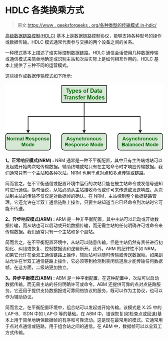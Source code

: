 # HDLC 各类换乘方式

> 原文:[https://www . geeksforgeeks . org/各种类型的传输模式 in-hdlc/](https://www.geeksforgeeks.org/various-types-of-transfer-modes-in-hdlc/)

[高级数据链路控制(HDLC)](https://www.geeksforgeeks.org/difference-between-high-level-data-link-control-hdlc-and-point-to-point-protocol-ppp/) 基本上是数据链路控制协议，能够支持各种型号的操作或数据传输。HDLC 模式通常代表参与交换的两个设备之间的关系。

一种模式基本上描述了谁实际控制数据链路。HDLC 通信会话使用几种数据传输或通信模式来简单地确定或识别主站和次站实际上是如何相互作用的。HDLC 基本上提供了三种不同的运营模式。

这些操作或数据传输模式如下所示:

![](img/400a0a3306f71425f41ac3bbe6acb51d.png)

**1。正常响应模式(NRM) :**
NRM 通常是一种不平衡配置，其中只有主终端或站可以发起或开始向次站传输数据。辅助终端或站只有在主站命令时才响应传输数据。我们通常只有一个主站和各种次站。NRM 也用于点对点和多点传输或链路。

简而言之，在不平衡通信或配置环境中运行的次站只能在被主站命令或发信号通知时进行通信。换句话说，从站必须从主站接收命令或许可来传送或发送响应。从次站到主站的传输不仅仅是对数据帧的确认。在 NRM，主站控制整个数据链路管理。它还允许在半双工通信链路上操作，只要主站知道当它已经命令到次站时它可能不传送。

**2。异步响应模式(ARM) :**
ARM 是一种非平衡配置，其中主站可以启动或开始数据传输，而从站也可以启动或开始数据传输，而无需主站的任何明确许可或命令来传输数据。我们通常只有一个主站和多个副站。

简而言之，在不平衡配置环境中，从站可以随意传输，但是主站仍然有责任进行初始化、纠错或恢复、控制数据流和逻辑断开。此外，ARM 的纪律性不如 NRM。如果它允许在全双工通信链路上操作，辅助站可以随时传输或传送数据帧。如果副站允许在半双工通信链路上操作，它必须等到检测到空闲信道后才能传输任何数据帧。在这方面，二级站更加独立。

**3。异步平衡模式(ABM) :**
ABM 是一种平衡配置，在这种配置中，次站可以启动数据传输，而无需主站的任何明确许可或命令。ABM 还提供可靠的点对点链路服务。它还用于提供支持数据报或可靠网络协议的服务，既可以作为主协议，也可以作为辅助协议。

简而言之，在平衡配置环境中，组合站可以发起或开始传输。该模式是 X.25 中的 LAP-B、ISDN 中的 LAP-D 等的基础。在 ABM 中，错误恢复(如检查点或回退)基本上用于简单地确保数据帧的有序和可靠流动。这是现在最常用的模式。它通常用于点对点通信或链路，用于组合站之间的通信。在 ABM 中，数据帧可以以全双工方式传输。